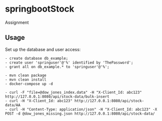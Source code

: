 # springbootStock
Assignment

## Usage

Set up the database and user access:

    - create database db_example;
    - create user 'springuser'@'%' identified by 'ThePassword';
    - grant all on db_example.* to 'springuser'@'%';

    - mvn clean package
    - mvn clean install
    - docker-compose up -d

    - curl -F "file=@dow_jones_index.data" -H "X-Client_Id: abc123" http://127.0.0.1:8080/api/stock-data/bulk-insert 
    - curl -H "X-Client_Id: abc123" http://127.0.0.1:8080/api/stock-data/AA
    - curl -H "Content-Type: application/json" -H "X-Client_Id: abc123" -X POST -d @dow_jones_missing.json http://127.0.0.1:8080/api/stock-data/
